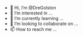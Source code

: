 - 👋 Hi, I’m @DreGolston
- 👀 I’m interested in ...
- 🌱 I’m currently learning ...
- 💞️ I’m looking to collaborate on ...
- 📫 How to reach me ...

<!---
DreGolston/DreGolston is a ✨ special ✨ repository because its `README.md` (this file) appears on your GitHub profile.
You can click the Preview link to take a look at your changes.
--->
